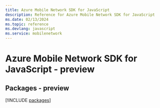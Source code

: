 ```yaml
---
title: Azure Mobile Network SDK for JavaScript
description: Reference for Azure Mobile Network SDK for JavaScript
ms.date: 02/13/2024
ms.topic: reference
ms.devlang: javascript
ms.service: mobilenetwork
---
```

# Azure Mobile Network SDK for JavaScript - preview
## Packages - preview
[!INCLUDE [packages](mobile-network-index.md)]
